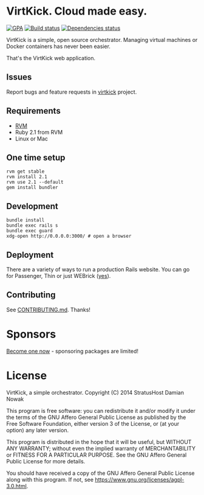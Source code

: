 # VirtKick. Cloud made easy.

[![GPA](https://img.shields.io/codeclimate/github/virtkick/virtkick-webapp.svg)](https://codeclimate.com/github/virtkick/virtkick-webapp)
[![Build status](https://img.shields.io/travis/virtkick/virtkick-webapp.svg)](https://travis-ci.org/virtkick/virtkick-webapp)
[![Dependencies status](http://img.shields.io/gemnasium/virtkick/virtkick-webapp.svg)](https://gemnasium.com/virtkick/virtkick-webapp)

VirtKick is a simple, open source orchestrator.
Managing virtual machines or Docker containers has never been easier.

That's the VirtKick web application.

## Issues

Report bugs and feature requests in [virtkick](https://github.com/virtkick/virtkick) project.

## Requirements

- [RVM](https://rvm.io/)
- Ruby 2.1 from RVM
- Linux or Mac

## One time setup

```
rvm get stable
rvm install 2.1
rvm use 2.1 --default
gem install bundler
```

## Development

```
bundle install
bundle exec rails s
bundle exec guard
xdg-open http://0.0.0.0:3000/ # open a browser
```

## Deployment

There are a variety of ways to run a production Rails website.
You can go for Passenger, Thin or just WEBrick ([yes](http://stackoverflow.com/a/20941090/504845)).


## Contributing

See [CONTRIBUTING.md](https://github.com/virtkick/virtkick-website/blob/master/CONTRIBUTING.md). Thanks!


# Sponsors

[Become one now](https://www.virtkick.io/become-a-sponsor.html) - sponsoring packages are limited!


# License

VirtKick, a simple orchestrator.
Copyright (C) 2014 StratusHost Damian Nowak

This program is free software: you can redistribute it and/or modify
it under the terms of the GNU Affero General Public License as
published by the Free Software Foundation, either version 3 of the
License, or (at your option) any later version.

This program is distributed in the hope that it will be useful,
but WITHOUT ANY WARRANTY; without even the implied warranty of
MERCHANTABILITY or FITNESS FOR A PARTICULAR PURPOSE.  See the
GNU Affero General Public License for more details.

You should have received a copy of the GNU Affero General Public License
along with this program.  If not, see https://www.gnu.org/licenses/agpl-3.0.html.
